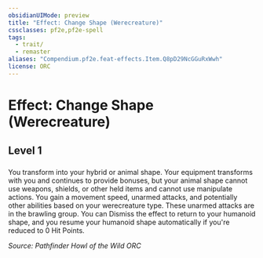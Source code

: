 ```yaml
---
obsidianUIMode: preview
title: "Effect: Change Shape (Werecreature)"
cssclasses: pf2e,pf2e-spell
tags:
  - trait/
  - remaster
aliases: "Compendium.pf2e.feat-effects.Item.Q8pD29NcGGuRxWwh"
license: ORC
---
```

# Effect: Change Shape (Werecreature)
## Level 1
### 






You transform into your hybrid or animal shape. Your equipment transforms with you and continues to provide bonuses, but your animal shape cannot use weapons, shields, or other held items and cannot use manipulate actions. You gain a movement speed, unarmed attacks, and potentially other abilities based on your werecreature type. These unarmed attacks are in the brawling group. You can Dismiss the effect to return to your humanoid shape, and you resume your humanoid shape automatically if you're reduced to 0 Hit Points.

*Source: Pathfinder Howl of the Wild*
*ORC*